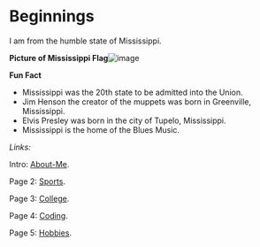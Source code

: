 # Beginnings

I am from the humble state of Mississippi.

**Picture of Mississippi Flag**![image](https://user-images.githubusercontent.com/91273401/197325317-5e3c1968-5c4e-450a-bb0a-0c985d2ffec6.png)


**Fun Fact**
* Mississippi was the 20th state to be admitted into the Union.
* Jim Henson the creator of the muppets was born in Greenville, Mississippi.
* Elvis Presley was born in the city of Tupelo, Mississippi. 
* Mississippi is the home of the Blues Music. 



_Links:_

Intro: [About-Me](README.md). 

Page 2: [Sports](Sports.md).

Page 3: [College](College.md).

Page 4: [Coding](Coding.md).

Page 5: [Hobbies](Hobbies.md).


